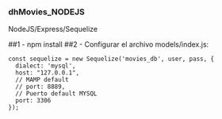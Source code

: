 ### dhMovies_NODEJS
NodeJS/Express/Sequelize

##1 - npm install
##2 - Configurar el archivo models/index.js:
```
const sequelize = new Sequelize('movies_db', user, pass, {
  dialect: 'mysql',
  host: "127.0.0.1",
  // MAMP default
  // port: 8889,
  // Puerto default MYSQL
  port: 3306
});
```
